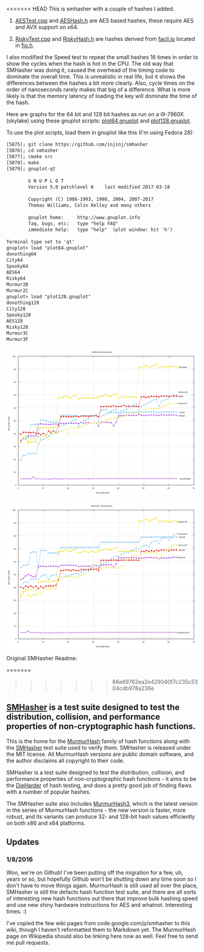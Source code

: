 <<<<<<< HEAD
This is smhasher with a couple of hashes I added.

1. [AESTest.cpp](src/AESTest.cpp) and [AESHash.h](src/AESHash.h) are AES based hashes, these
require AES and AVX support on x64.

2. [RiskyTest.cpp](src/RiskyTest.cpp) and [RiskyHash.h](src/RiskyHash.h) are hashes derived from
[facil.io](https://github.com/boazsegev/facil.io) located in [fio.h](https://github.com/boazsegev/facil.io/blob/master/lib/facil/fio.h).

I also modified the Speed test to repeat the small hashes 16 times in order to
show the cycles when the hash is hot in the CPU.  The old way that SMHasher was
doing it, caused the overhead of the timing code to dominate the overall time.
This is unrealistic in real life, but it shows the differences between the
hashes a bit more clearly.  Also, cycle times on the order of nanoseconds
rarely makes that big of a difference.  What is more likely is that the memory
latency of loading the key will dominate the time of the hash.

Here are graphs for the 64 bit and 128 bit hashes as run on a i9-7960X
(skylake) using these gnuplot scripts: [plot64.gnuplot](plot64.gnuplot)
and [plot128.gnuplot](plot128.gnuplot).

To use the plot scripts, load them in gnuplot like this (I'm using Fedora 28):

```console
[5875]; git clone https://github.com/injinj/smhasher
[5876]; cd smhasher
[5877]; cmake src
[5878]; make
[5879]; gnuplot-qt

        G N U P L O T
        Version 5.0 patchlevel 6    last modified 2017-03-18

        Copyright (C) 1986-1993, 1998, 2004, 2007-2017
        Thomas Williams, Colin Kelley and many others

        gnuplot home:     http://www.gnuplot.info
        faq, bugs, etc:   type "help FAQ"
        immediate help:   type "help"  (plot window: hit 'h')

Terminal type set to 'qt'
gnuplot> load "plot64.gnuplot"
donothing64
City64
Spooky64
AES64
Risky64
Murmur2B
Murmur2C
gnuplot> load "plot128.gnuplot"
donothing128
City128
Spooky128
AES128
Risky128
Murmur3C
Murmur3F
```

![plot64](plot64.svg)

![plot128](plot128.svg)

Original SMHasher Readme:

=======
>>>>>>> 88e89762ea2e429040f7c235c5304cdb978a236e
## [SMHasher](https://github.com/aappleby/smhasher/wiki) is a test suite designed to test the distribution, collision, and performance properties of non-cryptographic hash functions.

This is the home for the [MurmurHash](https://github.com/aappleby/smhasher/tree/master/src) family of hash functions along with the [SMHasher](https://github.com/aappleby/smhasher/tree/master/src) test suite used to verify them. SMHasher is released under the MIT license. All MurmurHash versions are public domain software, and the author disclaims all copyright to their code.

SMHasher is a test suite designed to test the distribution, collision, and performance properties of non-cryptographic hash functions - it aims to be the [DieHarder](http://www.phy.duke.edu/~rgb/General/dieharder.php) of hash testing, and does a pretty good job of finding flaws with a number of popular hashes.

The SMHasher suite also includes [MurmurHash3](https://github.com/aappleby/smhasher/blob/master/src/MurmurHash3.cpp), which is the latest version in the series of MurmurHash functions - the new version is faster, more robust, and its variants can produce 32- and 128-bit hash values efficiently on both x86 and x64 platforms.


## Updates

### 1/8/2016

Woo, we're on Github! I've been putting off the migration for a few, uh, years or so, but hopefully Github won't be shutting down any time soon so I don't have to move things again. MurmurHash is still used all over the place, SMHasher is still the defacto hash function test suite, and there are all sorts of interesting new hash functions out there that improve bulk hashing speed and use new shiny hardware instructions for AES and whatnot. Interesting times. :)

I've copied the few wiki pages from code.google.com/p/smhasher to this wiki, though I haven't reformatted them to Markdown yet. The MurmurHash page on Wikipedia should also be linking here now as well. Feel free to send me pull requests.
